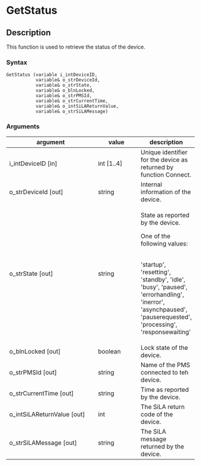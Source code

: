 # GetStatus

## Description

This function is used to retrieve the status of the device.

### Syntax

```
GetStatus (variable i_intDeviceID, 
           variable& o_strDeviceId,
           variable& o_strState,
           variable& o_blnLocked,
           variable& o_strPMSId,
           variable& o_strCurrentTime,
           variable& o_intSiLAReturnValue, 
           variable& o_strSiLAMessage)
```

### Arguments

<table><thead><tr><th width="252">argument</th><th width="117">value</th><th>description</th></tr></thead><tbody><tr><td>i_intDeviceID [in]</td><td>int [1..4]</td><td>Unique identifier for the device as returned by function Connect.</td></tr><tr><td>o_strDeviceId [out]</td><td>string</td><td>Internal information of the device.</td></tr><tr><td>o_strState [out]</td><td>string</td><td><p>State as reported by the device.</p><p>One of the following values:<br><br></p><p>'startup', 'resetting', 'standby', 'idle', 'busy', 'paused', 'errorhandling', 'inerror', 'asynchpaused', 'pauserequested', 'processing', 'responsewaiting'</p></td></tr><tr><td>o_blnLocked [out]</td><td>boolean</td><td>Lock state of the device.</td></tr><tr><td>o_strPMSId [out]</td><td>string</td><td>Name of the PMS connected to teh device.</td></tr><tr><td>o_strCurrentTime [out]</td><td>string</td><td>Time as reported by the device.</td></tr><tr><td>o_intSiLAReturnValue [out]</td><td>int</td><td>The SiLA return code of the device.</td></tr><tr><td>o_strSiLAMessage [out]</td><td>string</td><td>The SiLA message returned by the device.</td></tr></tbody></table>
